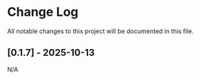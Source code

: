 # Change Log

All notable changes to this project will be documented in this file.

## [0.1.7] - 2025-10-13

N/A
